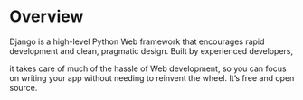 # Overview

Django is a high-level Python Web framework that encourages rapid development and clean, pragmatic design. Built by experienced developers,

it takes care of much of the hassle of Web development, so you can focus on writing your app without needing to reinvent the wheel. It’s free and open source.
